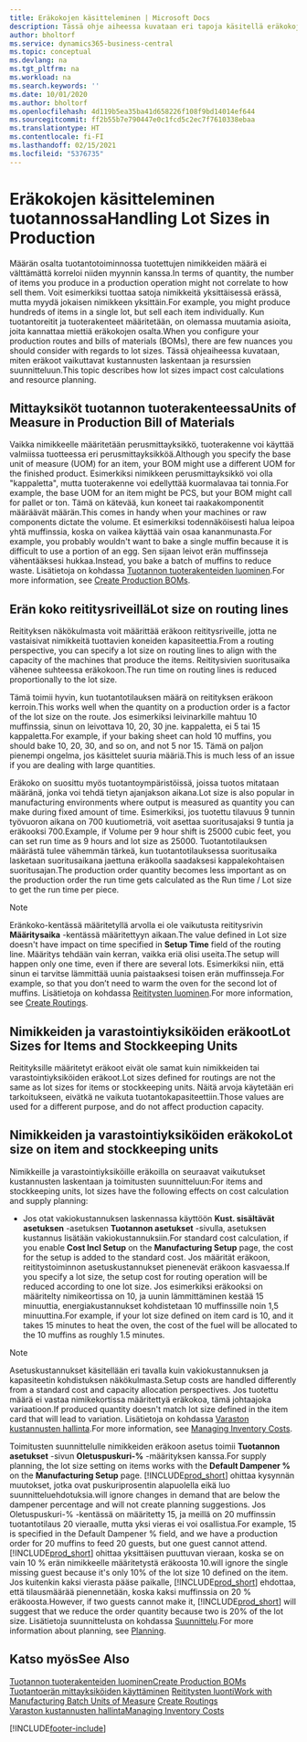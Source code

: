 ```yaml
---
title: Eräkokojen käsitteleminen | Microsoft Docs
description: Tässä ohje aiheessa kuvataan eri tapoja käsitellä eräkokoja.
author: bholtorf
ms.service: dynamics365-business-central
ms.topic: conceptual
ms.devlang: na
ms.tgt_pltfrm: na
ms.workload: na
ms.search.keywords: ''
ms.date: 10/01/2020
ms.author: bholtorf
ms.openlocfilehash: 4d119b5ea35ba41d658226f108f9bd14014ef644
ms.sourcegitcommit: ff2b55b7e790447e0c1fcd5c2ec7f7610338ebaa
ms.translationtype: HT
ms.contentlocale: fi-FI
ms.lasthandoff: 02/15/2021
ms.locfileid: "5376735"
---
```

# <a name="handling-lot-sizes-in-production"></a><span data-ttu-id="a9a1a-103">Eräkokojen käsitteleminen tuotannossa</span><span class="sxs-lookup"><span data-stu-id="a9a1a-103">Handling Lot Sizes in Production</span></span>
<span data-ttu-id="a9a1a-104">Määrän osalta tuotantotoiminnossa tuotettujen nimikkeiden määrä ei välttämättä korreloi niiden myynnin kanssa.</span><span class="sxs-lookup"><span data-stu-id="a9a1a-104">In terms of quantity, the number of items you produce in a production operation might not correlate to how sell them.</span></span> <span data-ttu-id="a9a1a-105">Voit esimerkiksi tuottaa satoja nimikkeitä yksittäisessä erässä, mutta myydä jokaisen nimikkeen yksittäin.</span><span class="sxs-lookup"><span data-stu-id="a9a1a-105">For example, you might produce hundreds of items in a single lot, but sell each item individually.</span></span> <span data-ttu-id="a9a1a-106">Kun tuotantoreitit ja tuoterakenteet määritetään, on olemassa muutamia asioita, joita kannattaa miettiä eräkokojen osalta.</span><span class="sxs-lookup"><span data-stu-id="a9a1a-106">When you configure your production routes and bills of materials (BOMs), there are few nuances you should consider with regards to lot sizes.</span></span> <span data-ttu-id="a9a1a-107">Tässä ohjeaiheessa kuvataan, miten eräkoot vaikuttavat kustannusten laskentaan ja resurssien suunnitteluun.</span><span class="sxs-lookup"><span data-stu-id="a9a1a-107">This topic describes how lot sizes impact cost calculations and resource planning.</span></span>

## <a name="units-of-measure-in-production-bill-of-materials"></a><span data-ttu-id="a9a1a-108">Mittayksiköt tuotannon tuoterakenteessa</span><span class="sxs-lookup"><span data-stu-id="a9a1a-108">Units of Measure in Production Bill of Materials</span></span>
<span data-ttu-id="a9a1a-109">Vaikka nimikkeelle määritetään perusmittayksikkö, tuoterakenne voi käyttää valmiissa tuotteessa eri perusmittayksikköä.</span><span class="sxs-lookup"><span data-stu-id="a9a1a-109">Although you specify the base unit of measure (UOM) for an item, your BOM might use a different UOM for the finished product.</span></span> <span data-ttu-id="a9a1a-110">Esimerkiksi nimikkeen perusmittayksikkö voi olla "kappaletta", mutta tuoterakenne voi edellyttää kuormalavaa tai tonnia.</span><span class="sxs-lookup"><span data-stu-id="a9a1a-110">For example, the base UOM for an item might be PCS, but your BOM might call for pallet or ton.</span></span> <span data-ttu-id="a9a1a-111">Tämä on kätevää, kun koneet tai raakakomponentit määräävät määrän.</span><span class="sxs-lookup"><span data-stu-id="a9a1a-111">This comes in handy when your machines or raw components dictate the volume.</span></span> <span data-ttu-id="a9a1a-112">Et esimerkiksi todennäköisesti halua leipoa yhtä muffinssia, koska on vaikea käyttää vain osaa kananmunasta.</span><span class="sxs-lookup"><span data-stu-id="a9a1a-112">For example, you probably wouldn't want to bake a single muffin because it is difficult to use a portion of an egg.</span></span> <span data-ttu-id="a9a1a-113">Sen sijaan leivot erän muffinsseja vähentääksesi hukkaa.</span><span class="sxs-lookup"><span data-stu-id="a9a1a-113">Instead, you bake a batch of muffins to reduce waste.</span></span> <span data-ttu-id="a9a1a-114">Lisätietoja on kohdassa [Tuotannon tuoterakenteiden luominen](production-how-to-create-production-boms.md).</span><span class="sxs-lookup"><span data-stu-id="a9a1a-114">For more information, see [Create Production BOMs](production-how-to-create-production-boms.md).</span></span>

## <a name="lot-size-on-routing-lines"></a><span data-ttu-id="a9a1a-115">Erän koko reititysriveillä</span><span class="sxs-lookup"><span data-stu-id="a9a1a-115">Lot size on routing lines</span></span>
<span data-ttu-id="a9a1a-116">Reitityksen näkökulmasta voit määrittää eräkoon reititysriveille, jotta ne vastaisivat nimikkeitä tuottavien koneiden kapasiteettia.</span><span class="sxs-lookup"><span data-stu-id="a9a1a-116">From a routing perspective, you can specify a lot size on routing lines to align with the capacity of the machines that produce the items.</span></span> <span data-ttu-id="a9a1a-117">Reititysivien suoritusaika vähenee suhteessa eräkokoon.</span><span class="sxs-lookup"><span data-stu-id="a9a1a-117">The run time on routing lines is reduced proportionally to the lot size.</span></span> 

<span data-ttu-id="a9a1a-118">Tämä toimii hyvin, kun tuotantotilauksen määrä on reitityksen eräkoon kerroin.</span><span class="sxs-lookup"><span data-stu-id="a9a1a-118">This works well when the quantity on a production order is a factor of the lot size on the route.</span></span> <span data-ttu-id="a9a1a-119">Jos esimerkiksi leivinarkille mahtuu 10 muffinssia, sinun on leivottava 10, 20, 30 jne. kappaletta, ei 5 tai 15 kappaletta.</span><span class="sxs-lookup"><span data-stu-id="a9a1a-119">For example, if your baking sheet can hold 10 muffins, you should bake 10, 20, 30, and so on, and not 5 nor 15.</span></span>  <span data-ttu-id="a9a1a-120">Tämä on paljon pienempi ongelma, jos käsittelet suuria määriä.</span><span class="sxs-lookup"><span data-stu-id="a9a1a-120">This is much less of an issue if you are dealing with large quantities.</span></span>

<span data-ttu-id="a9a1a-121">Eräkoko on suosittu myös tuotantoympäristöissä, joissa tuotos mitataan määränä, jonka voi tehdä tietyn ajanjakson aikana.</span><span class="sxs-lookup"><span data-stu-id="a9a1a-121">Lot size is also popular in manufacturing environments where output is measured as quantity you can make during fixed amount of time.</span></span> <span data-ttu-id="a9a1a-122">Esimerkiksi, jos tuotettu tilavuus 9 tunnin työvuoron aikana on 700 kuutiometriä, voit asettaa suoritusajaksi 9 tuntia ja eräkooksi 700.</span><span class="sxs-lookup"><span data-stu-id="a9a1a-122">Example, if Volume per 9 hour shift is 25000 cubic feet, you can set run time as 9 hours and lot size as 25000.</span></span>
<span data-ttu-id="a9a1a-123">Tuotantotilauksen määrästä tulee vähemmän tärkeä, kun tuotantotilauksessa suoritusaika lasketaan suoritusaikana jaettuna eräkoolla saadaksesi kappalekohtaisen suoritusajan.</span><span class="sxs-lookup"><span data-stu-id="a9a1a-123">The production order quantity becomes less important as on the production order the run time gets calculated as the Run time / Lot size to get the run time per piece.</span></span>
 
> [!NOTE]
> <span data-ttu-id="a9a1a-124">Eränkoko-kentässä määritetyllä arvolla ei ole vaikutusta reititysrivin **Määritysaika** -kentässä määritettyyn aikaan.</span><span class="sxs-lookup"><span data-stu-id="a9a1a-124">The value defined in Lot size doesn't have impact on time specified in **Setup Time** field of the routing line.</span></span> <span data-ttu-id="a9a1a-125">Määritys tehdään vain kerran, vaikka eriä olisi useita.</span><span class="sxs-lookup"><span data-stu-id="a9a1a-125">The setup will happen only one time, even if there are several lots.</span></span> <span data-ttu-id="a9a1a-126">Esimerkiksi niin, että sinun ei tarvitse lämmittää uunia paistaaksesi toisen erän muffinsseja.</span><span class="sxs-lookup"><span data-stu-id="a9a1a-126">For example, so that you don’t need to warm the oven for the second lot of muffins.</span></span> <span data-ttu-id="a9a1a-127">Lisätietoja on kohdassa [Reititysten luominen](production-how-to-create-routings.md).</span><span class="sxs-lookup"><span data-stu-id="a9a1a-127">For more information, see [Create Routings](production-how-to-create-routings.md).</span></span>

## <a name="lot-sizes-for-items-and-stockkeeping-units"></a><span data-ttu-id="a9a1a-128">Nimikkeiden ja varastointiyksiköiden eräkoot</span><span class="sxs-lookup"><span data-stu-id="a9a1a-128">Lot Sizes for Items and Stockkeeping Units</span></span>
<span data-ttu-id="a9a1a-129">Reitityksille määritetyt eräkoot eivät ole samat kuin nimikkeiden tai varastointiyksiköiden eräkoot.</span><span class="sxs-lookup"><span data-stu-id="a9a1a-129">Lot sizes defined for routings are not the same as lot sizes for items or stockkeeping units.</span></span> <span data-ttu-id="a9a1a-130">Näitä arvoja käytetään eri tarkoitukseen, eivätkä ne vaikuta tuotantokapasiteettiin.</span><span class="sxs-lookup"><span data-stu-id="a9a1a-130">Those values are used for a different purpose, and do not affect production capacity.</span></span> 

## <a name="lot-size-on-item-and-stockkeeping-units"></a><span data-ttu-id="a9a1a-131">Nimikkeiden ja varastointiyksiköiden eräkoko</span><span class="sxs-lookup"><span data-stu-id="a9a1a-131">Lot size on item and stockkeeping units</span></span>
<span data-ttu-id="a9a1a-132">Nimikkeille ja varastointiyksiköille eräkoilla on seuraavat vaikutukset kustannusten laskentaan ja toimitusten suunnitteluun:</span><span class="sxs-lookup"><span data-stu-id="a9a1a-132">For items and stockkeeping units, lot sizes have the following effects on cost calculation and supply planning:</span></span>

* <span data-ttu-id="a9a1a-133">Jos otat vakiokustannuksen laskennassa käyttöön **Kust. sisältävät asetuksen** -asetuksen **Tuotannon asetukset** -sivulla, asetuksen kustannus lisätään vakiokustannuksiin.</span><span class="sxs-lookup"><span data-stu-id="a9a1a-133">For standard cost calculation, if you enable **Cost Incl Setup** on the **Manufacturing Setup** page, the cost for the setup is added to the standard cost.</span></span> <span data-ttu-id="a9a1a-134">Jos määrität eräkoon, reititystoiminnon asetuskustannukset pienenevät eräkoon kasvaessa.</span><span class="sxs-lookup"><span data-stu-id="a9a1a-134">If you specify a lot size, the setup cost for routing operation will be reduced according to one lot size.</span></span> <span data-ttu-id="a9a1a-135">Jos esimerkiksi eräkooksi on määritelty nimikeortissa on 10, ja uunin lämmittäminen kestää 15 minuuttia, energiakustannukset kohdistetaan 10 muffinssille noin 1,5 minuuttina.</span><span class="sxs-lookup"><span data-stu-id="a9a1a-135">For example, if your lot size defined on item card is 10, and it takes 15 minutes to heat the oven, the cost of the fuel will be allocated to the 10 muffins as roughly 1.5 minutes.</span></span> 

> [!NOTE]
> <span data-ttu-id="a9a1a-136">Asetuskustannukset käsitellään eri tavalla kuin vakiokustannuksen ja kapasiteetin kohdistuksen näkökulmasta.</span><span class="sxs-lookup"><span data-stu-id="a9a1a-136">Setup costs are handled differently from a standard cost and capacity allocation perspectives.</span></span> <span data-ttu-id="a9a1a-137">Jos tuotettu määrä ei vastaa nimikekortissa määritettyä eräkokoa, tämä johtaajoka variaatioon.</span><span class="sxs-lookup"><span data-stu-id="a9a1a-137">If produced quantity doesn't match lot size defined in the item card that will lead to variation.</span></span> <span data-ttu-id="a9a1a-138">Lisätietoja on kohdassa [Varaston kustannusten hallinta](finance-manage-inventory-costs.md).</span><span class="sxs-lookup"><span data-stu-id="a9a1a-138">For more information, see [Managing Inventory Costs](finance-manage-inventory-costs.md).</span></span> <!--not sure that I got this part right seems to repeat the first example.-->

<span data-ttu-id="a9a1a-139">Toimitusten suunnittelulle nimikkeiden eräkoon asetus toimii **Tuotannon asetukset** -sivun **Oletuspuskuri-%** -määrityksen kanssa.</span><span class="sxs-lookup"><span data-stu-id="a9a1a-139">For supply planning, the lot size setting on items works with the **Default Dampener %** on the **Manufacturing Setup** page.</span></span> [!INCLUDE[prod_short](includes/prod_short.md)] <span data-ttu-id="a9a1a-140">ohittaa kysynnän muutokset, jotka ovat puskuriprosentin alapuolella eikä luo suunnitteluehdotuksia.</span><span class="sxs-lookup"><span data-stu-id="a9a1a-140">will ignore changes in demand that are below the dampener percentage and will not create planning suggestions.</span></span> <span data-ttu-id="a9a1a-141">Jos Oletuspuskuri-% -kentässä on määritetty 15, ja meillä on 20 muffinssin tuotantotilaus 20 vieraalle, mutta yksi vieras ei voi osallistua.</span><span class="sxs-lookup"><span data-stu-id="a9a1a-141">For example, 15 is specified in the Default Dampener % field, and we have a production order for 20 muffins to feed 20 guests, but one guest cannot attend.</span></span> [!INCLUDE[prod_short](includes/prod_short.md)] <span data-ttu-id="a9a1a-142">ohittaa yksittäisen puuttuvan vieraan, koska se on vain 10 % erän nimikkeelle määritetystä eräkoosta 10.</span><span class="sxs-lookup"><span data-stu-id="a9a1a-142">will ignore the single missing guest because it's only 10% of the lot size 10 defined on the item.</span></span> <span data-ttu-id="a9a1a-143">Jos kuitenkin kaksi vierasta pääse paikalle, [!INCLUDE[prod_short](includes/prod_short.md)] ehdottaa, että tilausmäärää pienennetään, koska kaksi muffinssia on 20 % eräkoosta.</span><span class="sxs-lookup"><span data-stu-id="a9a1a-143">However, if two guests cannot make it, [!INCLUDE[prod_short](includes/prod_short.md)] will suggest that we reduce the order quantity because two is 20% of the lot size.</span></span> <span data-ttu-id="a9a1a-144">Lisätietoja suunnittelusta on kohdassa [Suunnittelu](production-planning.md).</span><span class="sxs-lookup"><span data-stu-id="a9a1a-144">For more information about planning, see [Planning](production-planning.md).</span></span>

## <a name="see-also"></a><span data-ttu-id="a9a1a-145">Katso myös</span><span class="sxs-lookup"><span data-stu-id="a9a1a-145">See Also</span></span>
[<span data-ttu-id="a9a1a-146">Tuotannon tuoterakenteiden luominen</span><span class="sxs-lookup"><span data-stu-id="a9a1a-146">Create Production BOMs</span></span>](production-how-to-create-production-boms.md)  
<span data-ttu-id="a9a1a-147">[Tuotantoerän mittayksiköiden käyttäminen](production-how-to-use-the-manufacturing-batch-unit-of-measure.md)
[Reititysten luonti](production-how-to-create-routings.md)</span><span class="sxs-lookup"><span data-stu-id="a9a1a-147">[Work with Manufacturing Batch Units of Measure](production-how-to-use-the-manufacturing-batch-unit-of-measure.md)
[Create Routings](production-how-to-create-routings.md)</span></span>  
[<span data-ttu-id="a9a1a-148">Varaston kustannusten hallinta</span><span class="sxs-lookup"><span data-stu-id="a9a1a-148">Managing Inventory Costs</span></span>](finance-manage-inventory-costs.md)


[!INCLUDE[footer-include](includes/footer-banner.md)]